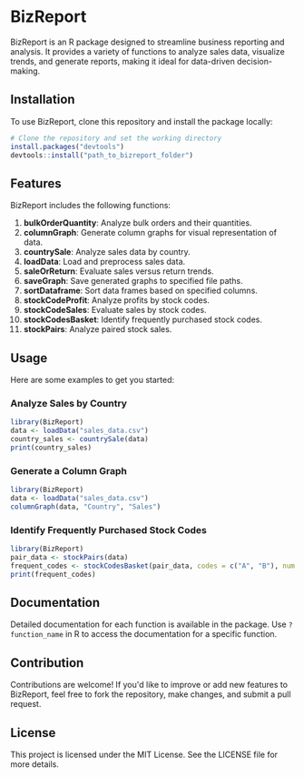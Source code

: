 # BizReport

BizReport is an R package designed to streamline business reporting and analysis. It provides a variety of functions to analyze sales data, visualize trends, and generate reports, making it ideal for data-driven decision-making.

## Installation

To use BizReport, clone this repository and install the package locally:

```R
# Clone the repository and set the working directory
install.packages("devtools")
devtools::install("path_to_bizreport_folder")
```

## Features

BizReport includes the following functions:

1. **bulkOrderQuantity**: Analyze bulk orders and their quantities.
2. **columnGraph**: Generate column graphs for visual representation of data.
3. **countrySale**: Analyze sales data by country.
4. **loadData**: Load and preprocess sales data.
5. **saleOrReturn**: Evaluate sales versus return trends.
6. **saveGraph**: Save generated graphs to specified file paths.
7. **sortDataframe**: Sort data frames based on specified columns.
8. **stockCodeProfit**: Analyze profits by stock codes.
9. **stockCodeSales**: Evaluate sales by stock codes.
10. **stockCodesBasket**: Identify frequently purchased stock codes.
11. **stockPairs**: Analyze paired stock sales.

## Usage

Here are some examples to get you started:

### Analyze Sales by Country
```R
library(BizReport)
data <- loadData("sales_data.csv")
country_sales <- countrySale(data)
print(country_sales)
```

### Generate a Column Graph
```R
library(BizReport)
data <- loadData("sales_data.csv")
columnGraph(data, "Country", "Sales")
```

### Identify Frequently Purchased Stock Codes
```R
library(BizReport)
pair_data <- stockPairs(data)
frequent_codes <- stockCodesBasket(pair_data, codes = c("A", "B"), num = 5)
print(frequent_codes)
```

## Documentation

Detailed documentation for each function is available in the package. Use `?function_name` in R to access the documentation for a specific function.

## Contribution

Contributions are welcome! If you'd like to improve or add new features to BizReport, feel free to fork the repository, make changes, and submit a pull request.

## License

This project is licensed under the MIT License. See the LICENSE file for more details.

